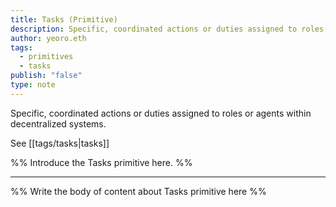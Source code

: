 ```yaml
---
title: Tasks (Primitive)
description: Specific, coordinated actions or duties assigned to roles or agents within decentralized systems
author: yeoro.eth
tags:
  - primitives
  - tasks
publish: "false"
type: note
---
```


Specific, coordinated actions or duties assigned to roles or agents within decentralized systems.

See [[tags/tasks|tasks]]

%% Introduce the Tasks primitive here. %%

---

%% Write the body of content about Tasks primitive here %%